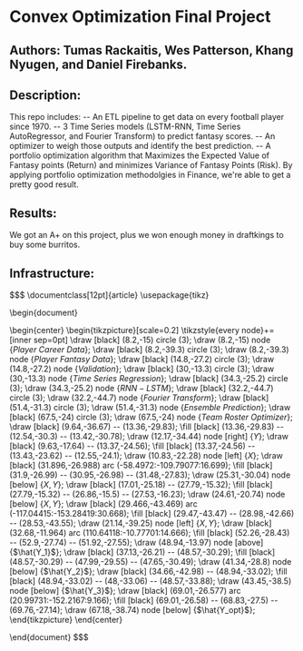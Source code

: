 # Convex Optimization Final Project
## Authors: Tumas Rackaitis, Wes Patterson, Khang Nyugen, and Daniel Firebanks.
## Description: 
This repo includes:
-- An ETL pipeline to get data on every football player since 1970.
-- 3 Time Series models (LSTM-RNN, Time Series AutoRegressor, and Fourier Transform) to predict fantasy scores.
-- An optimizer to weigh those outputs and identify the best prediction. 
-- A portfolio optimization algorithm that Maximizes the Expected Value of Fantasy points (Return) and minimizes Variance of Fantasy Points (Risk). By applying portfolio optimization methodolgies in Finance, we're able to get a pretty good result.

## Results:
We got an A+ on this project, plus we won enough money in draftkings to buy some burritos.

## Infrastructure:

$$$
\documentclass[12pt]{article}
\usepackage{tikz}

\begin{document}

\begin{center}
\begin{tikzpicture}[scale=0.2]
\tikzstyle{every node}+=[inner sep=0pt]
\draw [black] (8.2,-15) circle (3);
\draw (8.2,-15) node {$Player\mbox{ }Career\mbox{ }Data$};
\draw [black] (8.2,-39.3) circle (3);
\draw (8.2,-39.3) node {$Player\mbox{ }Fantasy\mbox{ }Data$};
\draw [black] (14.8,-27.2) circle (3);
\draw (14.8,-27.2) node {$Validation$};
\draw [black] (30,-13.3) circle (3);
\draw (30,-13.3) node {$Time\mbox{ }Series\mbox{ }Regression$};
\draw [black] (34.3,-25.2) circle (3);
\draw (34.3,-25.2) node {$RNN-LSTM$};
\draw [black] (32.2,-44.7) circle (3);
\draw (32.2,-44.7) node {$Fourier\mbox{ }Transform$};
\draw [black] (51.4,-31.3) circle (3);
\draw (51.4,-31.3) node {$Ensemble\mbox{ }Prediction$};
\draw [black] (67.5,-24) circle (3);
\draw (67.5,-24) node {$Team\mbox{ }Roster\mbox{ }Optimizer$};
\draw [black] (9.64,-36.67) -- (13.36,-29.83);
\fill [black] (13.36,-29.83) -- (12.54,-30.3) -- (13.42,-30.78);
\draw (12.17,-34.44) node [right] {$Y$};
\draw [black] (9.63,-17.64) -- (13.37,-24.56);
\fill [black] (13.37,-24.56) -- (13.43,-23.62) -- (12.55,-24.1);
\draw (10.83,-22.28) node [left] {$X$};
\draw [black] (31.896,-26.988) arc (-58.4972:-109.79077:16.699);
\fill [black] (31.9,-26.99) -- (30.95,-26.98) -- (31.48,-27.83);
\draw (25.31,-30.04) node [below] {$X,Y$};
\draw [black] (17.01,-25.18) -- (27.79,-15.32);
\fill [black] (27.79,-15.32) -- (26.86,-15.5) -- (27.53,-16.23);
\draw (24.61,-20.74) node [below] {$X,Y$};
\draw [black] (29.466,-43.469) arc (-117.04415:-153.28419:30.668);
\fill [black] (29.47,-43.47) -- (28.98,-42.66) -- (28.53,-43.55);
\draw (21.14,-39.25) node [left] {$X,Y$};
\draw [black] (32.68,-11.964) arc (110.64118:-10.77701:14.666);
\fill [black] (52.26,-28.43) -- (52.9,-27.74) -- (51.92,-27.55);
\draw (48.94,-13.97) node [above] {$\hat{Y_1}$};
\draw [black] (37.13,-26.21) -- (48.57,-30.29);
\fill [black] (48.57,-30.29) -- (47.99,-29.55) -- (47.65,-30.49);
\draw (41.34,-28.8) node [below] {$\hat{Y_2}$};
\draw [black] (34.66,-42.98) -- (48.94,-33.02);
\fill [black] (48.94,-33.02) -- (48,-33.06) -- (48.57,-33.88);
\draw (43.45,-38.5) node [below] {$\hat{Y_3}$};
\draw [black] (69.01,-26.577) arc (20.99731:-152.2167:9.166);
\fill [black] (69.01,-26.58) -- (68.83,-27.5) -- (69.76,-27.14);
\draw (67.18,-38.74) node [below] {$\hat{Y_opt}$};
\end{tikzpicture}
\end{center}

\end{document}
$$$
